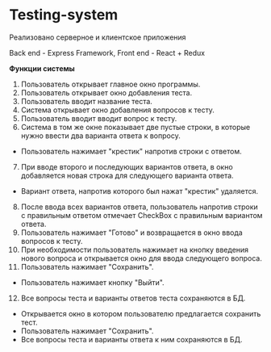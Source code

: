 # Testing-system
Реализовано серверное и клиентское приложения

Back end - Express Framework, Front end - React + Redux

**Функции системы**
1. Пользователь открывает главное окно программы.
2. Пользователь открывает окно добавления теста.
3. Пользователь вводит название теста.
4. Система открывает окно добавления вопросов к тесту.
5. Пользователь вводит вводит вопрос к тесту.
6. Система в том же окне показывает две пустые строки, в которые нужно ввести два варианта ответа к вопросу.
- Пользователь нажимает "крестик" напротив строки с ответом.
  
7. При вводе второго и последующих вариантов ответа, в окно добавляется новая строка для следующего варианта ответа.
- Вариант ответа, напротив которого был нажат "крестик" удаляется.
  
8. После ввода всех вариантов ответа, пользователь напротив строки с правильным ответом отмечает CheckBox с правильным вариантом ответа.
9. Пользователь нажимает "Готово" и возвращается в окно ввода вопросов к тесту.
10. При необходимости пользователь нажимает на кнопку введения нового вопроса и открывается окно для ввода следующего вопроса.
11. Пользователь нажимает "Сохранить".
   - Пользователь нажимает кнопку "Выйти".
  
12. Все вопросы теста и варианты ответов теста сохраняются в БД.
- Открывается окно в котором пользователю предлагается сохранить тест.
- Пользователь нажимает "Сохранить".
- Все вопросы теста и варианты ответа к ним сохраняются в БД.
